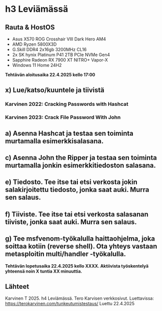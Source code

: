 # h3 Leviämässä

## Rauta & HostOS

- Asus X570 ROG Crosshair VIII Dark Hero AM4
- AMD Ryzen 5800X3D
- G.Skill DDR4 2x16gb 3200MHz CL16
- 2x SK hynix Platinum P41 2TB PCIe NVMe Gen4
- Sapphire Radeon RX 7900 XT NITRO+ Vapor-X
- Windows 11 Home 24H2

**Tehtävän aloitusaika 22.4.2025 kello 17:00**

## x) Lue/katso/kuuntele ja tiivistä

### Karvinen 2022: Cracking Passwords with Hashcat

### Karvinen 2023: Crack File Password With John

## a) Asenna Hashcat ja testaa sen toiminta murtamalla esimerkkisalasana.

## c) Asenna John the Ripper ja testaa sen toiminta murtamalla jonkin esimerkkitiedoston salasana.

## e) Tiedosto. Tee itse tai etsi verkosta jokin salakirjoitettu tiedosto, jonka saat auki. Murra sen salaus. 

## f) Tiiviste. Tee itse tai etsi verkosta salasanan tiiviste, jonka saat auki. Murra sen salaus.

## g) Tee msfvenom-työkalulla haittaohjelma, joka soittaa kotiin (reverse shell). Ota yhteys vastaan metasploitin multi/handler -työkalulla.

**Tehtävän lopetusaika 22.4.2025 kello XXXX. Aktiivista työskentelyä yhteensä noin X tuntia XX minuuttia.**

## Lähteet
Karvinen T 2025. h4 Leviämässä. Tero Karvisen verkkosivut. Luettavissa: https://terokarvinen.com/tunkeutumistestaus/ Luettu 22.4.2025

